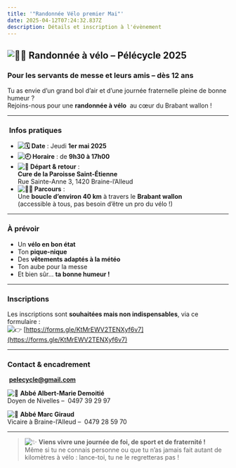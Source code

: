 ```yaml
---
title: '"Randonnée Vélo premier Mai"'
date: 2025-04-12T07:24:32.837Z
description: Détails et inscription à l'évènement
---
```

## ![🚴‍♂️](https://fonts.gstatic.com/s/e/notoemoji/16.0/1f6b4_200d_2642_fe0f/72.png) **Randonnée à vélo – Pélécycle 2025**

### Pour les servants de messe et leurs amis – dès 12 ans

Tu as envie d’un grand bol d’air et d’une journée fraternelle pleine de bonne humeur ?\
Rejoins-nous pour une **randonnée à vélo**  au cœur du Brabant wallon !

- - -

###  **Infos pratiques**

* **![🗓](https://fonts.gstatic.com/s/e/notoemoji/16.0/1f5d3/72.png) Date** : Jeudi **1er mai 2025**
* **![🕘](https://fonts.gstatic.com/s/e/notoemoji/16.0/1f558/72.png) Horaire** : de **9h30 à 17h00**
* **![📍](https://fonts.gstatic.com/s/e/notoemoji/16.0/1f4cd/72.png) Départ & retour** :\
  **Cure de la Paroisse Saint-Étienne**\
  Rue Sainte-Anne 3, 1420 Braine-l’Alleud
* **![🚴‍♀️](https://fonts.gstatic.com/s/e/notoemoji/16.0/1f6b4_200d_2640_fe0f/72.png) Parcours** :\
  Une **boucle d’environ 40 km** à travers le **Brabant wallon**\
  (accessible à tous, pas besoin d’être un pro du vélo !)

- - -

### **À prévoir**

* Un **vélo en bon état**
* Ton **pique-nique**
* Des **vêtements adaptés à la météo**
* T﻿on aube pour la messe
* Et bien sûr… **ta bonne humeur !**

- - -

### **Inscriptions**

Les inscriptions sont **souhaitées mais non indispensables**, via ce formulaire :\
![👉](https://fonts.gstatic.com/s/e/notoemoji/16.0/1f449/72.png) [https://forms.gle/​KtMrEWV2TENXyf6v7](https://forms.gle/KtMrEWV2TENXyf6v7)

- - -

### **Contact & encadrement**

 **[pelecycle@gmail.com](<>)**

![👤](https://fonts.gstatic.com/s/e/notoemoji/16.0/1f464/72.png) **Abbé Albert-Marie Demoitié**\
Doyen de Nivelles –  0497 39 29 97

![👤](https://fonts.gstatic.com/s/e/notoemoji/16.0/1f464/72.png) **Abbé Marc Giraud**\
Vicaire à Braine-l’Alleud –  0479 28 59 70

- - -

> ![✨](https://fonts.gstatic.com/s/e/notoemoji/16.0/2728/72.png) **Viens vivre une journée de foi, de sport et de fraternité !**\
> Même si tu ne connais personne ou que tu n’as jamais fait autant de kilomètres à vélo : lance-toi, tu ne le regretteras pas !